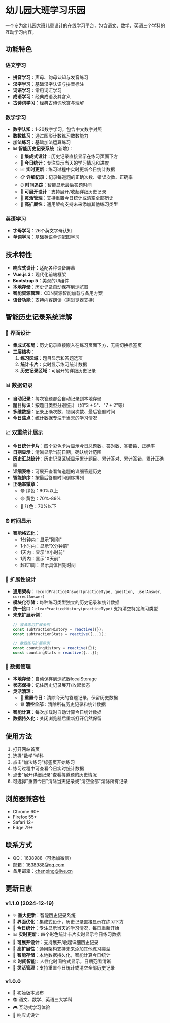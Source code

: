 # 幼儿园大班学习乐园

一个专为幼儿园大班儿童设计的在线学习平台，包含语文、数学、英语三个学科的互动学习内容。

## 功能特色

### 语文学习
- **拼音学习**：声母、韵母认知与发音练习
- **汉字学习**：基础汉字认识与拼音标注
- **词语学习**：常用词汇学习
- **成语学习**：经典成语及其含义
- **古诗词学习**：经典古诗词欣赏与理解

### 数学学习
- **数字认知**：1-20数字学习，包含中文数字对照
- **数数练习**：通过图形计数练习数数能力
- **加法练习**：基础加法运算练习
- **📊 智能历史记录系统**（新增）：
  - 🎯 **集成式设计**：历史记录直接显示在练习页面下方
  - 📅 **今日统计**：专注显示当天的学习情况和进度
  - 📈 **实时更新**：练习过程中实时更新今日统计数据
  - 📋 **详细记录**：记录每道题的正确次数、错误次数、正确率
  - ⏰ **时间追踪**：智能显示最后答题时间
  - 🔄 **可展开设计**：支持展开/收起详细历史记录
  - 🔄 **灵活管理**：支持重置今日统计或清空全部历史
  - 🔧 **高扩展性**：通用架构支持未来添加其他练习类型

### 英语学习
- **字母学习**：26个英文字母认知
- **单词学习**：基础英语单词配图学习

## 技术特性

- **响应式设计**：适配各种设备屏幕
- **Vue.js 3**：现代化前端框架
- **Bootstrap 5**：美观的UI组件
- **本地存储**：历史记录自动保存到浏览器
- **智能资源管理**：CDN资源智能加载与备用方案
- **语音功能**：支持内容朗读（需浏览器支持）

## 智能历史记录系统详解

### 🎨 界面设计
- **集成式布局**：历史记录直接嵌入在练习页面下方，无需切换标签页
- **三层结构**：
  1. **练习区域**：题目显示和答题选项
  2. **统计卡片**：实时显示练习统计数据
  3. **历史记录区域**：可展开的详细历史记录

### 📊 数据记录
- **自动记录**：每次答题都会自动记录到本地存储
- **题目标识**：按题目类型分别统计（如"3 + 5"、"7 + 2"等）
- **多维数据**：记录正确次数、错误次数、最后答题时间
- **今日焦点**：统计数据专注于当天的学习情况

### 📈 双重统计展示
- **今日统计卡片**：四个彩色卡片显示今日总题数、答对数、答错数、正确率
- **日期显示**：清晰显示当前日期，确认统计范围
- **历史汇总统计**：历史记录区域显示累计题目、累计答对、累计答错、累计正确率
- **详细表格**：可展开查看每道题的详细答题历史
- **智能排序**：按最后答题时间倒序排列
- **正确率徽章**：
  - 🟢 绿色：90%以上
  - 🟡 黄色：70%-89%
  - 🔴 红色：70%以下

### ⏰ 时间显示
- **智能格式化**：
  - 1分钟内：显示"刚刚"
  - 1小时内：显示"X分钟前"
  - 1天内：显示"X小时前"
  - 1周内：显示"X天前"
  - 超过1周：显示具体日期时间

### 🔧 扩展性设计
- **通用架构**：`recordPracticeAnswer(practiceType, question, userAnswer, correctAnswer)`
- **模块化存储**：每种练习类型独立的历史记录和统计数据
- **统一接口**：`clearPracticeHistory(practiceType)` 支持清空特定练习类型
- **未来扩展示例**：
  ```javascript
  // 减法练习扩展示例
  const subtractionHistory = reactive({});
  const subtractionStats = reactive({...});

  // 数数练习扩展示例
  const countingHistory = reactive({});
  const countingStats = reactive({...});
  ```

### 💾 数据管理
- **本地存储**：自动保存到浏览器localStorage
- **状态保持**：记住历史记录展开/收起状态
- **灵活清理**：
  - 🔄 **重置今日**：清除今天的答题记录，保留历史数据
  - 🗑️ **清空全部**：清除所有历史记录和统计数据
- **智能计算**：每次加载时自动计算今日统计数据
- **数据持久化**：关闭浏览器后重新打开仍然保留

## 使用方法

1. 打开网站首页
2. 选择"数学"学科
3. 点击"加法练习"标签页开始练习
4. 练习过程中可查看今日实时统计数据
5. 点击"展开详细记录"查看每道题的历史情况
6. 可选择"重置今日"清除当天记录或"清空全部"清除所有记录

## 浏览器兼容性

- Chrome 60+
- Firefox 55+
- Safari 12+
- Edge 79+

## 联系方式

- QQ：1638988（可添加微信）
- 邮箱：1638988@qq.com
- 备用邮箱：chenping@live.cn

## 更新日志

### v1.1.0 (2024-12-19)
- ✨ **重大更新**：智能历史记录系统
- 🎨 **界面优化**：集成式设计，历史记录直接显示在练习下方
- 📅 **今日统计**：专注显示当天的学习情况，每日重新开始
- 📊 **实时更新**：四个彩色统计卡片实时显示今日练习数据
- 🔄 **可展开设计**：支持展开/收起详细历史记录
- 🔧 **高扩展性**：通用架构支持未来添加其他练习类型
- 💾 **智能存储**：本地数据持久化，智能计算今日统计
- ⏰ **时间智能**：人性化时间格式显示，日期范围清晰
- 🔄 **灵活管理**：支持重置今日统计或清空全部历史记录

### v1.0.0
- 🎉 初始版本发布
- 📚 语文、数学、英语三大学科
- 🎮 互动式学习体验
- 📱 响应式设计
